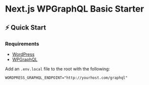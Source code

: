 # Next.js WPGraphQL Basic Starter

## ⚡️ Quick Start

### Requirements

- [WordPress](https://wordpress.org/)
- [WPGraphQL](https://www.wpgraphql.com/)

Add an `.env.local` file to the root with the following:

```
WORDPRESS_GRAPHQL_ENDPOINT="http://yourhost.com/graphql"
```
